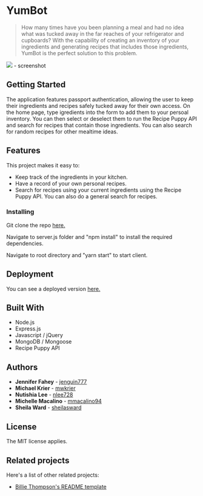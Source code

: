 # YumBot

> How many times have you been planning a meal and had no idea what was tucked away in the far reaches of your refrigerator and cupboards? With the capability of creating an inventory of your ingredients and generating recipes that includes those ingredients, YumBot is the perfect solution to this problem. 

![](header.png) - screenshot

## Getting Started

The application features passport authentication, allowing the user to keep their ingredients and recipes safely tucked away for their own access. On the home page, type igredients into the form to add them to your persoal inventory. You can then select or deselect them to run the Recipe Puppy API and search for recipes that contain those ingredients. 
You can also search for random recipes for other mealtime ideas. 


## Features

This project makes it easy to:
* Keep track of the ingredients in your kitchen.
* Have a record of your own personal recipes.
* Search for recipes using your current ingredients using the Recipe Puppy API. You can also do a general search for recipes.

### Installing
Git clone the repo [here.](https://github.com/jenguin777/Project3/)

Navigate to server.js folder and "npm install" to install the required dependencies.

Navigate to root directory and "yarn start" to start client.

## Deployment

You can see a deployed version [here.](https://immense-mesa-61835.herokuapp.com/)

## Built With

* Node.js
* Express.js
* Javascript / jQuery
* MongoDB / Mongoose
* Recipe Puppy API

## Authors

* **Jennifer Fahey** - [jenguin777](https://github.com/jenguin777/)
* **Michael Krier** - [mwkrier](https://github.com/mwkrier)
* **Nutishia Lee** - [nlee728](https://github.com/nlee728)
* **Michelle Macalino** - [mmacalino94](https://github.com/mmacalino94)
* **Sheila Ward** - [sheilasward](https://github.com/sheilasward)

## License

The MIT license applies.

## Related projects

Here's a list of other related projects:

- [Billie Thompson's README template](https://gist.github.com/PurpleBooth/109311bb0361f32d87a2)